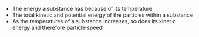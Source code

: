 - The energy a substance has because of its temperature
- The total kinetic and potential energy of the particles within a substance
- As the temperatures of a substance increases, so does its kinetic energy and therefore particle speed
